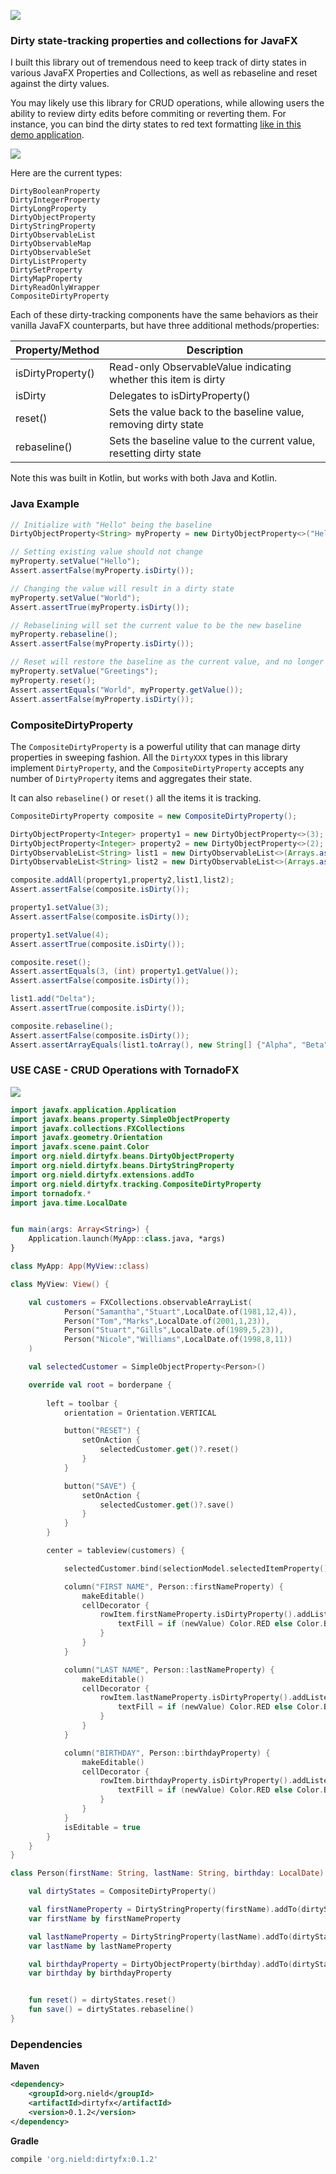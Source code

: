 ![](logo.jpg)


### Dirty state-tracking properties and collections for JavaFX

I built this library out of tremendous need to keep track of dirty states in various JavaFX Properties and Collections, as well as rebaseline and reset against the dirty values. 

You may likely use this library for CRUD operations, while allowing users the ability to review dirty edits before commiting or reverting them. For instance, you can bind the dirty states to red text formatting [like in this demo application](https://github.com/thomasnield/rxkotlinfx-tornadofx-demo). 

![](dirty_demo.gif)

Here are the current types:

```
DirtyBooleanProperty
DirtyIntegerProperty
DirtyLongProperty
DirtyObjectProperty
DirtyStringProperty
DirtyObservableList
DirtyObservableMap
DirtyObservableSet
DirtyListProperty
DirtySetProperty
DirtyMapProperty
DirtyReadOnlyWrapper
CompositeDirtyProperty
```

Each of these dirty-tracking components have the same behaviors as their vanilla JavaFX counterparts, but have three additional methods/properties:

|Property/Method|Description|
|----|----|
|isDirtyProperty()|Read-only ObservableValue indicating whether this item is dirty|
|isDirty|Delegates to isDirtyProperty()|
|reset()|Sets the value back to the baseline value, removing dirty state|
|rebaseline()|Sets the baseline value to the current value, resetting dirty state|

Note this was built in Kotlin, but works with both Java and Kotlin.


### Java Example

```java
// Initialize with "Hello" being the baseline
DirtyObjectProperty<String> myProperty = new DirtyObjectProperty<>("Hello");

// Setting existing value should not change
myProperty.setValue("Hello");
Assert.assertFalse(myProperty.isDirty());

// Changing the value will result in a dirty state
myProperty.setValue("World");
Assert.assertTrue(myProperty.isDirty());

// Rebaselining will set the current value to be the new baseline
myProperty.rebaseline();
Assert.assertFalse(myProperty.isDirty());

// Reset will restore the baseline as the current value, and no longer be dirty
myProperty.setValue("Greetings");
myProperty.reset();
Assert.assertEquals("World", myProperty.getValue());
Assert.assertFalse(myProperty.isDirty());
```

### CompositeDirtyProperty

The `CompositeDirtyProperty` is a powerful utility that can manage dirty properties in sweeping fashion. All the `DirtyXXX` types in this library implement `DirtyProperty`, and the `CompositeDirtyProperty` accepts any number of `DirtyProperty` items and aggregates their state.

It can also `rebaseline()` or `reset()` all the items it is tracking.

```java
CompositeDirtyProperty composite = new CompositeDirtyProperty();

DirtyObjectProperty<Integer> property1 = new DirtyObjectProperty<>(3);
DirtyObjectProperty<Integer> property2 = new DirtyObjectProperty<>(2);
DirtyObservableList<String> list1 = new DirtyObservableList<>(Arrays.asList("Alpha","Beta","Gamma"));
DirtyObservableList<String> list2 = new DirtyObservableList<>(Arrays.asList("Zeta","Theta","Eta"));

composite.addAll(property1,property2,list1,list2);
Assert.assertFalse(composite.isDirty());

property1.setValue(3);
Assert.assertFalse(composite.isDirty());

property1.setValue(4);
Assert.assertTrue(composite.isDirty());

composite.reset();
Assert.assertEquals(3, (int) property1.getValue());
Assert.assertFalse(composite.isDirty());

list1.add("Delta");
Assert.assertTrue(composite.isDirty());

composite.rebaseline();
Assert.assertFalse(composite.isDirty());
Assert.assertArrayEquals(list1.toArray(), new String[] {"Alpha", "Beta", "Gamma", "Delta"});
```


### USE CASE - CRUD Operations with TornadoFX

![](dirty_demo.gif)

```kotlin 
import javafx.application.Application
import javafx.beans.property.SimpleObjectProperty
import javafx.collections.FXCollections
import javafx.geometry.Orientation
import javafx.scene.paint.Color
import org.nield.dirtyfx.beans.DirtyObjectProperty
import org.nield.dirtyfx.beans.DirtyStringProperty
import org.nield.dirtyfx.extensions.addTo
import org.nield.dirtyfx.tracking.CompositeDirtyProperty
import tornadofx.*
import java.time.LocalDate


fun main(args: Array<String>) {
    Application.launch(MyApp::class.java, *args)
}

class MyApp: App(MyView::class)

class MyView: View() {

    val customers = FXCollections.observableArrayList(
            Person("Samantha","Stuart",LocalDate.of(1981,12,4)),
            Person("Tom","Marks",LocalDate.of(2001,1,23)),
            Person("Stuart","Gills",LocalDate.of(1989,5,23)),
            Person("Nicole","Williams",LocalDate.of(1998,8,11))
    )

    val selectedCustomer = SimpleObjectProperty<Person>()

    override val root = borderpane {
        
        left = toolbar {
            orientation = Orientation.VERTICAL

            button("RESET") {
                setOnAction {
                    selectedCustomer.get()?.reset()
                }
            }

            button("SAVE") {
                setOnAction {
                    selectedCustomer.get()?.save()
                }
            }
        }

        center = tableview(customers) {

            selectedCustomer.bind(selectionModel.selectedItemProperty())

            column("FIRST NAME", Person::firstNameProperty) {
                makeEditable()
                cellDecorator {
                    rowItem.firstNameProperty.isDirtyProperty().addListener { o, oldValue, newValue ->
                        textFill = if (newValue) Color.RED else Color.BLACK
                    }
                }
            }

            column("LAST NAME", Person::lastNameProperty) {
                makeEditable()
                cellDecorator {
                    rowItem.lastNameProperty.isDirtyProperty().addListener { o, oldValue, newValue ->
                        textFill = if (newValue) Color.RED else Color.BLACK
                    }
                }
            }

            column("BIRTHDAY", Person::birthdayProperty) {
                makeEditable()
                cellDecorator {
                    rowItem.birthdayProperty.isDirtyProperty().addListener { o, oldValue, newValue ->
                        textFill = if (newValue) Color.RED else Color.BLACK
                    }
                }
            }
            isEditable = true
        }
    }
}

class Person(firstName: String, lastName: String, birthday: LocalDate) {

    val dirtyStates = CompositeDirtyProperty()

    val firstNameProperty = DirtyStringProperty(firstName).addTo(dirtyStates)
    var firstName by firstNameProperty

    val lastNameProperty = DirtyStringProperty(lastName).addTo(dirtyStates)
    var lastName by lastNameProperty

    val birthdayProperty = DirtyObjectProperty(birthday).addTo(dirtyStates)
    var birthday by birthdayProperty


    fun reset() = dirtyStates.reset()
    fun save() = dirtyStates.rebaseline()
}
```

### Dependencies

**Maven**

```xml 
<dependency>
    <groupId>org.nield</groupId>
    <artifactId>dirtyfx</artifactId>
    <version>0.1.2</version>
</dependency>
```

**Gradle**

```groovy
compile 'org.nield:dirtyfx:0.1.2'
```
